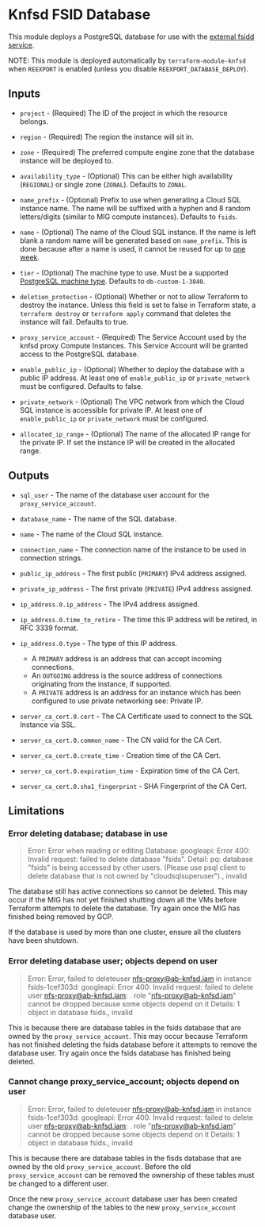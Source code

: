 # Knfsd FSID Database

This module deploys a PostgreSQL database for use with the [external fsidd service](../auto-reexport.md).

NOTE: This module is deployed automatically by `terraform-module-knfsd` when `REEXPORT` is enabled (unless you disable `REEXPORT_DATABASE_DEPLOY`).

## Inputs

* `project` - (Required) The ID of the project in which the resource belongs.

* `region` - (Required) The region the instance will sit in.

* `zone` - (Required) The preferred compute engine zone that the database instance will be deployed to.

* `availability_type` - (Optional) This can be either high availability (`REGIONAL`) or single zone (`ZONAL`). Defaults to `ZONAL`.

* `name_prefix` - (Optional) Prefix to use when generating a Cloud SQL instance name. The name will be suffixed with a hyphen and 8 random letters/digits (similar to MIG compute instances). Defaults to `fsids`.

* `name` - (Optional) The name of the Cloud SQL instance. If the name is left blank a random name will be generated based on `name_prefix`. This is done because after a name is used, it cannot be reused for up to [one week](https://cloud.google.com/sql/docs/delete-instance).

* `tier` - (Optional) The machine type to use. Must be a supported [PostgreSQL machine type](https://cloud.google.com/sql/docs/postgres/instance-settings#machine-type-2ndgen). Defaults to `db-custom-1-3840`.

* `deletion_protection` - (Optional) Whether or not to allow Terraform to destroy the instance. Unless this field is set to false in Terraform state, a `terraform destroy` or `terraform apply` command that deletes the instance will fail. Defaults to true.

* `proxy_service_account` - (Required) The Service Account used by the knfsd proxy Compute Instances. This Service Account will be granted access to the PostgreSQL database.

* `enable_public_ip` - (Optional) Whether to deploy the database with a public IP address. At least one of `enable_public_ip` or `private_network` must be configured. Defaults to false.

* `private_network` - (Optional) The VPC network from which the Cloud SQL instance is accessible for private IP. At least one of `enable_public_ip` or `private_network` must be configured.

* `allocated_ip_range` - (Optional) The name of the allocated IP range for the private IP. If set the instance IP will be created in the allocated range.

## Outputs

* `sql_user` - The name of the database user account for the `proxy_service_account`.

* `database_name` - The name of the SQL database.

* `name` - The name of the Cloud SQL instance.

* `connection_name` - The connection name of the instance to be used in connection strings.

* `public_ip_address` - The first public (`PRIMARY`) IPv4 address assigned.

* `private_ip_address` - The first private (`PRIVATE`) IPv4 address assigned.

* `ip_address.0.ip_address` - The IPv4 address assigned.

* `ip_address.0.time_to_retire` - The time this IP address will be retired, in RFC 3339 format.

* `ip_address.0.type` - The type of this IP address.
  * A `PRIMARY` address is an address that can accept incoming connections.
  * An `OUTGOING` address is the source address of connections originating from the instance, if supported.
  * A `PRIVATE` address is an address for an instance which has been configured to use private networking see: Private IP.

* `server_ca_cert.0.cert` - The CA Certificate used to connect to the SQL Instance via SSL.

* `server_ca_cert.0.common_name` - The CN valid for the CA Cert.

* `server_ca_cert.0.create_time` - Creation time of the CA Cert.

* `server_ca_cert.0.expiration_time` - Expiration time of the CA Cert.

* `server_ca_cert.0.sha1_fingerprint` - SHA Fingerprint of the CA Cert.

## Limitations

### Error deleting database; database in use

> Error: Error when reading or editing Database: googleapi: Error 400: Invalid  request: failed to delete database "fsids". Detail: pq: database "fsids" is being accessed by other users. (Please use psql client to delete database that is not owned by "cloudsqlsuperuser")., invalid

The database still has active connections so cannot be deleted. This may occur if the MIG has not yet finished shutting down all the VMs before Terraform attempts to delete the database. Try again once the MIG has finished being removed by GCP.

If the database is used by more than one cluster, ensure all the clusters have been shutdown.

### Error deleting database user; objects depend on user

> Error: Error, failed to deleteuser nfs-proxy@ab-knfsd.iam in instance fsids-1cef303d: googleapi: Error 400: Invalid request: failed to delete user nfs-proxy@ab-knfsd.iam: . role "nfs-proxy@ab-knfsd.iam" cannot be dropped because some objects depend on it Details: 1 object in database fsids., invalid

This is because there are database tables in the fsids database that are owned by the `proxy_service_account`. This may occur because Terraform has not finished deleting the fsids database before it attempts to remove the database user. Try again once the fsids database has finished being deleted.

### Cannot change proxy_service_account; objects depend on user

> Error: Error, failed to deleteuser nfs-proxy@ab-knfsd.iam in instance fsids-1cef303d: googleapi: Error 400: Invalid request: failed to delete user nfs-proxy@ab-knfsd.iam: . role "nfs-proxy@ab-knfsd.iam" cannot be dropped because some objects depend on it Details: 1 object in database fsids., invalid

This is because there are database tables in the fisds database that are owned by the old `proxy_service_account`. Before the old `proxy_service_account` can be removed the ownership of these tables must be changed to a different user.

Once the new `proxy_service_account` database user has been created change the ownership of the tables to the new `proxy_service_account` database user.
